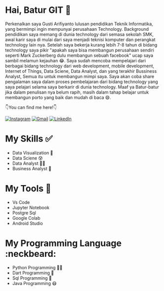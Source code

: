 # Hai, Batur GIT :wave:
Perkenalkan saya Gusti Arifiyanto lulusan pendidikan Teknik Informatika, yang bermimpi ingin mempunyai perusahaan Technology.
Background pendidikan saya memang di dunia technology dari semasa sekolah SMK, awal karir saya di mulai dari saya menjadi teknisi komputer dan perangkat technology lain nya. Setelah saya bekerja kurang lebih 7-8 tahun di bidang technology saya pikir "apakah saya bisa membangun perusahaan sendiri seperti Mark Zuckerberg dulu membangun sebuah facebook" ucap saya sambil melamun kejauhan 😂. Saya sudah mencoba mempelajari dari berbagai bidang technology dari web development, mobile development, Internet of Things, Data Sciene, Data Analyst, dan yang terakhir Bussiness Analyst, Semua itu untuk membangun mimpi saya.
Saya akan coba share pengalaman saya dalam proses pembelajaran dari bidang technology yang saya pelajari selama saya berkarir di dunia technology.
Maaf ya Batur-batur jika dalam penulisan nya belum rapih, masih dalam tahap belajar untuk membangun porto yang baik dan mudah di baca 😄.

👇You can find me here!👇

[![Instagram](https://img.shields.io/badge/Instagram-D14836?style=for-the-badge&logo=instagram&logoColor=white)](https://www.instagram.com/__gustiarifiyanto/)
[![Gmail](https://img.shields.io/badge/Gmail-D14836?style=for-the-badge&logo=gmail&logoColor=white)](mailto:gusti.arifiyanto@gmail.com)
[![LinkedIn](https://img.shields.io/badge/LinkedIn-0077B5?style=for-the-badge&logo=linkedin&logoColor=white)](https://www.linkedin.com/in/gusti-arifiyanto/)

# My Skills ✅
- Data Visualization 🥶
- Data Sciene 😰
- Data Analyst 😮‍💨
- Business Analyst 🤯

# My Tools 🧰
- Vs Code
- Jupyter Notebook
- Postgre Sql
- Google Colab
- Android Studio

# My Programming Language :neckbeard:
- Python Programming 😵‍💫
- Dart Programming 🤒
- Sql Programming 🤧
- Java Programming 😷



